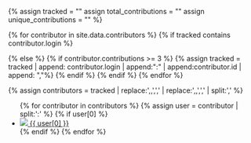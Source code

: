 {% 
assign tracked = "" 
assign total_contributions = ""
assign unique_contributions = ""
%}


{% for contributor in site.data.contributors %}
  {% if tracked contains contributor.login %}

  {% else %}
    {% if contributor.contributions >= 3 %}
      {% assign tracked = tracked | append: contributor.login | append:":" | append:contributor.id | append: ","%}
    {% endif %}
  {% endif %}
{% endfor %}


{% assign contributors = tracked | replace:',,',',' | replace:',,',',' | split:',' %}

<ul class="contributors list">
  {% for contributor in contributors %}
    {% assign user = contributor | split:':' %}
    {% if user[0] %}
      <li>
        <a href="https://github.com/{{ user[0] }}">
        <img src="https://avatars3.githubusercontent.com/u/{{ user[1] }}?s=26">
        <span>{{ user[0] }}</span>
        </a>
      </li>
    {% endif %}
  {% endfor %}
</ul>